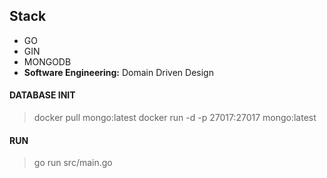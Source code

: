 
## Stack
- GO
- GIN
- MONGODB
- <b>Software Engineering:</b> Domain Driven Design 

#### DATABASE INIT
> docker pull mongo:latest
> docker run -d -p 27017:27017 mongo:latest

#### RUN
> go run src/main.go
